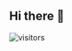 ## Hi there 👋
![visitors](https://visitor-badge.laobi.icu/badge?page_id=EfeBilecenoglu.EfeBilecenoglu-badge)
<!--
**EfeBilecenoglu/EfeBilecenoglu** is a ✨ _special_ ✨ repository because its `README.md` (this file) appears on your GitHub profile.

Here are some ideas to get you started:

- 🔭 I’m currently working on ...
- 🌱 I’m currently learning ...
- 👯 I’m looking to collaborate on ...
- 🤔 I’m looking for help with ...
- 💬 Ask me about ...
- 📫 How to reach me: ...
- 😄 Pronouns: ...
- ⚡ Fun fact: ...
-->
